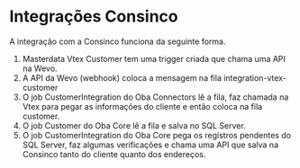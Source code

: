 # Integrações Consinco

A integração com a Consinco funciona da seguinte forma.

1. Masterdata Vtex Customer tem uma trigger criada que chama uma API na Wevo.
1. A API da Wevo (webhook) coloca a mensagem na fila integration-vtex-customer
1. O job CustomerIntegration do Oba Connectors lê a fila, faz chamada na Vtex para pegar as informações do cliente e então coloca na fila customer.
1. O job Customer do Oba Core lê a fila e salva no SQL Server.
1. O job CustomerIntegration do Oba Core pega os registros pendentes do SQL Server, faz algumas verificações e chama uma API que salva na Consinco tanto do cliente quanto dos endereços.